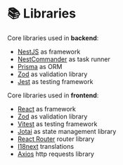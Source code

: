 # 📚 Libraries

Core libraries used in **backend**:

- [NestJS](https://nestjs.com/) as framework
- [NestCommander](https://nest-commander.jaymcdoniel.dev) as task runner
- [Prisma](https://www.prisma.io/) as ORM
- [Zod](https://zod.dev/) as validation library
- [Jest](https://jestjs.io/) as testing framework

Core libraries used in **frontend**:

- [React](https://reactjs.org) as framework
- [Zod](https://zod.dev/) as validation library
- [Vitest](https://vitest.dev/) as testing framework
- [Jotai](https://jotai.org/) as state management library
- [React Router](https://reactrouter.com/en/main) router library
- [I18next](https://www.i18next.com/) translations
- [Axios](https://github.com/axios/axios) http requests library

